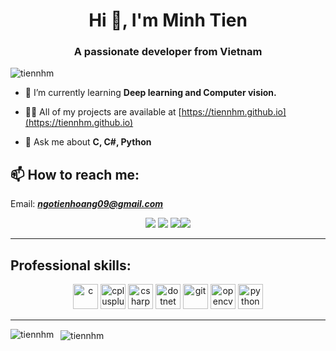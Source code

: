 <h1 align="center">Hi 👋, I'm Minh Tien</h1>
<h3 align="center">A passionate developer from Vietnam</h3>

<p align="left"> <img src="https://komarev.com/ghpvc/?username=tiennhm" alt="tiennhm" /> </p>

- 🌱 I’m currently learning **Deep learning and Computer vision.**

- 👨‍💻 All of my projects are available at [https://tiennhm.github.io](https://tiennhm.github.io)

- 💬 Ask me about **C, C#, Python**

## 📫 How to reach me:
Email: ***ngotienhoang09@gmail.com***
<p align="center">
  <a href="https://www.facebook.com/01.tien" alt="Facebook"><img src="https://img.icons8.com/fluent/48/000000/facebook-new.png" target="blank" /></a> <a href="https://github.com/TienNHM" alt="Github"><img src="https://img.icons8.com/fluent/48/000000/github.png"/></a> <a href="https://www.youtube.com/channel/UCaRr1SjyHm61RrLY-DIBm1g" alt="Youtube channel" target="blank" ><img src="https://img.icons8.com/fluent/48/000000/youtube-play.png"/></a><a href="https://linkedin.com/in/tien-nhm" target="blank"><img src="https://img.icons8.com/fluent/48/000000/linkedin.png"/></a>
</p>

-----

## Professional skills:
<p align="center">
  <img src="https://devicons.github.io/devicon/devicon.git/icons/c/c-original.svg" alt="c" width="40" height="40"/> 
  <img src="https://devicons.github.io/devicon/devicon.git/icons/cplusplus/cplusplus-original.svg" alt="cplusplus" width="40" height="40"/> 
  <img src="https://devicons.github.io/devicon/devicon.git/icons/csharp/csharp-original.svg" alt="csharp" width="40" height="40"/> 
  <img src="https://devicons.github.io/devicon/devicon.git/icons/dot-net/dot-net-original-wordmark.svg" alt="dotnet" width="40" height="40"/> 
  <img src="https://www.vectorlogo.zone/logos/git-scm/git-scm-icon.svg" alt="git" width="40" height="40"/> 
  <img src="https://www.vectorlogo.zone/logos/opencv/opencv-icon.svg" alt="opencv" width="40" height="40"/> 
  <img src="https://devicons.github.io/devicon/devicon.git/icons/python/python-original.svg" alt="python" width="40" height="40"/>
</p>

-----

<p>
  <img align="left" src="https://github-readme-stats.vercel.app/api/top-langs/?username=tiennhm&layout=compact" alt="tiennhm" />
</p>
<p>
  &nbsp;
  <img align="center" src="https://github-readme-stats.vercel.app/api?username=tiennhm&show_icons=true&count_private=true&theme=algolia" alt="tiennhm" />
</p>
